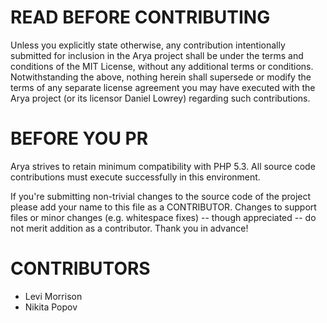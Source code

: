 # READ BEFORE CONTRIBUTING

Unless you explicitly state otherwise, any contribution intentionally
submitted for inclusion in the Arya project shall be under the terms and
conditions of the MIT License, without any additional terms or conditions.
Notwithstanding the above, nothing herein shall supersede or modify the
terms of any separate license agreement you may have executed with the
Arya project (or its licensor Daniel Lowrey) regarding such contributions.

# BEFORE YOU PR

Arya strives to retain minimum compatibility with PHP 5.3. All source code
contributions must execute successfully in this environment.

If you're submitting non-trivial changes to the source code of the project
please add your name to this file as a CONTRIBUTOR. Changes to support
files or minor changes (e.g. whitespace fixes) -- though appreciated --
do not merit addition as a contributor. Thank you in advance!

# CONTRIBUTORS

- Levi Morrison
- Nikita Popov
